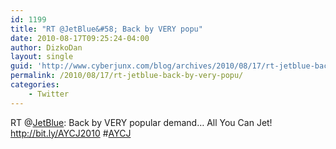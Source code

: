 ```yaml
---
id: 1199
title: "RT @JetBlue&#58; Back by VERY popu"
date: 2010-08-17T09:25:24-04:00
author: DizkoDan
layout: single
guid: 'http://www.cyberjunx.com/blog/archives/2010/08/17/rt-jetblue-back-by-very-popu/'
permalink: /2010/08/17/rt-jetblue-back-by-very-popu/
categories:
    - Twitter
---
```


RT @[JetBlue](http://twitter.com/JetBlue): Back by VERY popular demand… All You Can Jet! <http://bit.ly/AYCJ2010> #[AYCJ](http://search.twitter.com/search?q=%23AYCJ)